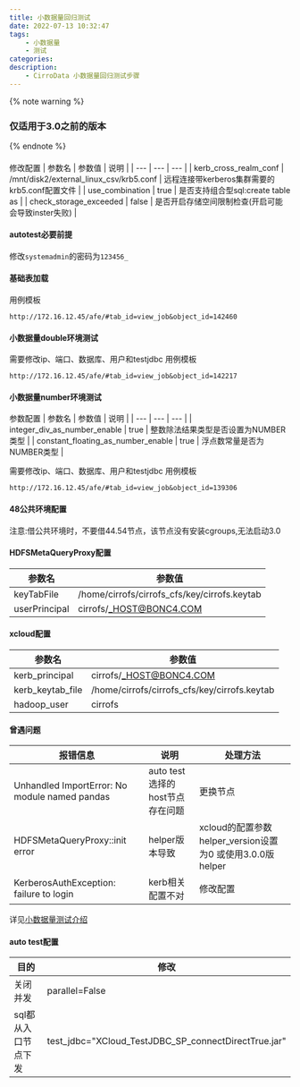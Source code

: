 ```yaml
---
title: 小数据量回归测试
date: 2022-07-13 10:32:47
tags:
    - 小数据量
    - 测试
categories:
description:
    - CirroData 小数据量回归测试步骤
---
```


{% note warning %}
### 仅适用于3.0之前的版本
{% endnote %}
####
修改配置
| 参数名 | 参数值 | 说明 |
| --- | --- | --- |
| kerb_cross_realm_conf | /mnt/disk2/external_linux_csv/krb5.conf | 远程连接带kerberos集群需要的krb5.conf配置文件 |
| use_combination | true | 是否支持组合型sql:create table as |
| check_storage_exceeded | false | 是否开启存储空间限制检查(开启可能会导致inster失败) |

#### autotest必要前提
修改`systemadmin`的密码为`123456_`

#### 基础表加载

用例模板
```
http://172.16.12.45/afe/#tab_id=view_job&object_id=142460
```

#### 小数据量double环境测试

需要修改ip、端口、数据库、用户和testjdbc
用例模板
```
http://172.16.12.45/afe/#tab_id=view_job&object_id=142217
```

#### 小数据量number环境测试

参数配置
| 参数名 | 参数值 | 说明 |
| --- | --- | --- |
| integer_div_as_number_enable | true | 整数除法结果类型是否设置为NUMBER类型 |
| constant_floating_as_number_enable | true | 浮点数常量是否为NUMBER类型 |

需要修改ip、端口、数据库、用户和testjdbc
用例模板
```
http://172.16.12.45/afe/#tab_id=view_job&object_id=139306
```

#### 48公共环境配置

注意:借公共环境时，不要借44.54节点，该节点没有安装cgroups,无法启动3.0

#### HDFSMetaQueryProxy配置
| 参数名 | 参数值 |
| --- | --- |
| keyTabFile | /home/cirrofs/cirrofs_cfs/key/cirrofs.keytab |
| userPrincipal | cirrofs/_HOST@BONC4.COM |

#### xcloud配置
| 参数名 | 参数值 |
| --- | --- |
| kerb_principal | cirrofs/_HOST@BONC4.COM |
| kerb_keytab_file | /home/cirrofs/cirrofs_cfs/key/cirrofs.keytab |
| hadoop_user | cirrofs |

#### 曾遇问题

| 报错信息 | 说明 | 处理方法 |
| --- | --- | --- |
| Unhandled ImportError: No module named pandas | auto test 选择的host节点存在问题 | 更换节点 |
| HDFSMetaQueryProxy::init error | helper版本导致 | xcloud的配置参数helper_version设置为0 或使用3.0.0版helper |
| KerberosAuthException: failure to login | kerb相关配置不对 | 修改配置 |

详见[小数据量测试介绍](https://doc.weixin.qq.com/doc/w3_AHAAuwaoAMAFGOjox3pTWCkCFoVjS?scode=AHEAaQdHAAcAZOt6VSAJMA4gaCAME)

#### auto test配置
| 目的 | 修改 |
| --- | --- |
| 关闭并发 | parallel=False |
| sql都从入口节点下发 | test_jdbc="XCloud_TestJDBC_SP_connectDirectTrue.jar" |